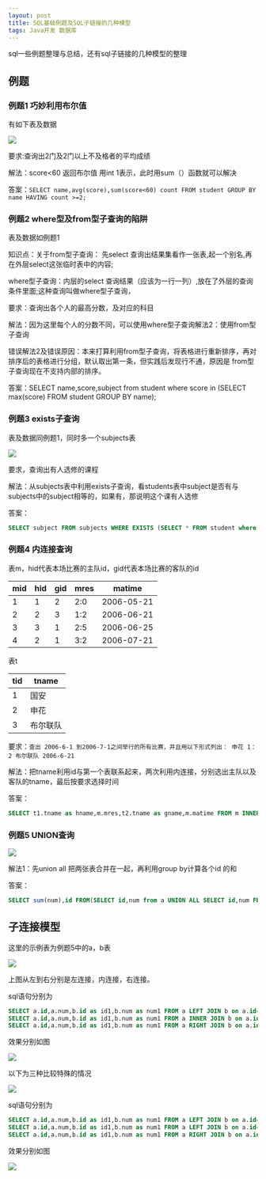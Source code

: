 ```yaml
---
layout: post
title: SQL基础例题及SQL子链接的几种模型
tags: Java开发 数据库
---
```


sql一些例题整理与总结，还有sql子链接的几种模型的整理

## 例题

### 例题1 巧妙利用布尔值

有如下表及数据 

![]({{site.baseurl}}\public\img\post\mysql01.png)

要求:查询出2门及2门以上不及格者的平均成绩

解法：score<60 返回布尔值 用int 1表示，此时用sum（）函数就可以解决

答案：`SELECT name,avg(score),sum(score<60) count FROM student GROUP BY name HAVING count >=2;`

### 例题2 where型及from型子查询的陷阱

表及数据如例题1

知识点：关于from型子查询： 先select 查询出结果集看作一张表,起一个别名,再在外层select这张临时表中的内容;

where型子查询：内层的select 查询结果（应该为一行一列）,放在了外层的查询条件里面;这种查询叫做where型子查询，

要求：查询出各个人的最高分数，及对应的科目

解法：因为这里每个人的分数不同，可以使用where型子查询解法2：使用from型子查询

错误解法2及错误原因：本来打算利用from型子查询，将表格进行重新排序，再对排序后的表格进行分组，默认取出第一条，但实践后发现行不通，原因是 from型子查询现在不支持内部的排序。

答案：SELECT name,score,subject from student where score in (SELECT max(score) FROM student GROUP BY name);

### 例题3 exists子查询

表及数据同例题1，同时多一个subjects表

![]({{site.baseurl}}\public\img\post\mysql02.png)

要求，查询出有人选修的课程

解法：从subjects表中利用exists子查询，看students表中subject是否有与subjects中的subject相等的，如果有，那说明这个课有人选修

答案：

```sql
SELECT subject FROM subjects WHERE EXISTS (SELECT * FROM student where subjects.subject=student.subject);
```



### 例题4 内连接查询

表m，hid代表本场比赛的主队id，gid代表本场比赛的客队的id

| mid  | hid  | gid  | mres | matime     |
| ---- | ---- | ---- | ---- | ---------- |
| 1    | 1    | 2    | 2:0  | 2006-05-21 |
| 2    | 2    | 3    | 1:2  | 2006-06-21 |
| 3    | 3    | 1    | 2:5  | 2006-06-25 |
| 4    | 2    | 1    | 3:2  | 2006-07-21 |

表t

| tid  | tname    |
| ---- | -------- |
| 1    | 国安     |
| 2    | 申花     |
| 3    | 布尔联队 |

要求：`查出 2006-6-1 到2006-7-1之间举行的所有比赛，并且用以下形式列出：
申花 1：2 布尔联队 2006-6-21`

解法：把tname利用id与第一个表联系起来，两次利用内连接，分别选出主队以及客队的tname，最后按要求选择时间

答案：

```sql
SELECT t1.tname as hname,m.mres,t2.tname as gname,m.matime FROM m INNER JOIN t as t1 on m.hid=t1.tid INNER JOIN t as t2 on m.gid=t2.tid where m.matime  between '2006-06-01' and '2006-07-01';
```

### 例题5 UNION查询

![]({{site.baseurl}}\public\img\post\mysql03.png)

解法1：先union all 把两张表合并在一起，再利用group by计算各个id 的和

答案：

```sql
SELECT sum(num),id FROM(SELECT id,num from a UNION ALL SELECT id,num FROM b) as tmp GROUP BY id; 
```

## 子连接模型

这里的示例表为例题5中的a，b表

![]({{site.baseurl}}\public\img\post\mysql04.png)

上图从左到右分别是左连接，内连接，右连接。

sql语句分别为

```SQL
SELECT a.id,a.num,b.id as id1,b.num as num1 FROM a LEFT JOIN b on a.id=b.id;
SELECT a.id,a.num,b.id as id1,b.num as num1 FROM a INNER JOIN b on a.id=b.id;
SELECT a.id,a.num,b.id as id1,b.num as num1 FROM a RIGHT JOIN b on a.id=b.id;
```

效果分别如图

![]({{site.baseurl}}\public\img\post\mysql05.png)

以下为三种比较特殊的情况

![]({{site.baseurl}}\public\img\post\mysql06.png)

sql语句分别为

```sql
SELECT a.id,a.num,b.id as id1,b.num as num1 FROM a LEFT JOIN b on a.id=b.id UNION SELECT a.id,a.num,b.id as id1,b.num as num1 FROM b LEFT JOIN a on a.id=b.id;
SELECT a.id,a.num,b.id as id1,b.num as num1 FROM a LEFT JOIN b on a.id=b.id WHERE b.id is null;
SELECT a.id,a.num,b.id as id1,b.num as num1 FROM a RIGHT JOIN b on a.id=b.id WHERE a.id is null;
```

效果分别如图

![]({{site.baseurl}}\public\img\post\mysql07.png)